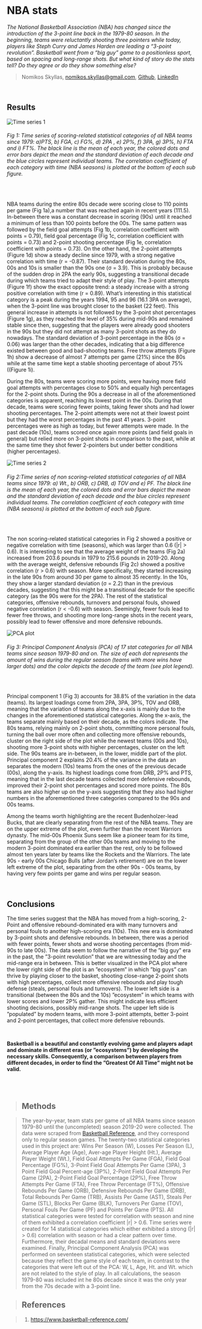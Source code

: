# NBA stats

*The National Basketball Association (NBA) has changed since the introduction of the 3-point line back in the 1979-80 season. In the beginning, teams were reluctantly shooting three pointers while today, players like Steph Curry and James Harden are leading a “3-point revolution”. Basketball went from a “big guy” game to a positionless sport, based on spacing and long-range shots. But what kind of story do the stats tell? Do they agree or do they show something else?*

> Nomikos Skyllas, nomikos.skyllas@gmail.com, [Github](https://github.com/NSkyllas/NBA_stats), [LinkedIn](https://www.linkedin.com/in/nomikos-skyllas/)  
 


<br/>

## Results

![Time series 1](/img/Scatter1.png)
###### Fig 1: Time series of scoring-related statistical categories of all NBA teams since 1979: a)PTS, b) FGA, c) FG%, d) 2PA , e) 2P%, f) 3PA, g) 3P%, h) FTA and i) FT%. The black line is the mean of each year, the colored dots and error bars depict the mean and the standard deviation of each decade and the blue circles represent individual teams. The correlation coefficient of each category with time (NBA seasons) is plotted at the bottom of each sub figure.

<br/>

NBA teams during the entire 80s decade were scoring close to 110 points per game (Fig 1a),a number that was reached again in recent years (111.5). In-between there was a constant decrease in scoring (90s) until it reached a minimum of less than 100 points before the 00s. The same pattern was followed by the field goal attempts (Fig 1b, correlation coefficient with points = 0.79), field goal percentage (Fig 1c, correlation coefficient with points = 0.73) and 2-point shooting percentage (Fig 1e, correlation coefficient with points = 0.73). On the other hand, the 2-point attempts (Figure 1d) show a steady decline since 1979, with a strong negative correlation with time (r = -0.87). Their standard deviation during the 80s, 00s and 10s is smaller than the 90s one (σ = 3.9). This is probably because of the sudden drop in 2PA the early 90s, suggesting a transitional decade during which teams tried to adapt their style of play. The 3-point attempts (Figure 1f) show the exact opposite trend: a steady increase with a strong positive correlation with time (r = 0.89). What’s interesting in this statistical category is a peak during the years 1994, 95 and 96 (16.1 3PA on average), when the 3-point line was brought closer to the basket (22 feet). This general increase in attempts is not followed by the 3-point shot percentages (Figure 1g), as they reached the level of 35% during mid-90s and remained stable since then, suggesting that the players were already good shooters in the 90s but they did not attempt as many 3-point shots as they do nowadays. The standard deviation of 3-point percentage in the 80s (σ = 0.06) was larger than the other decades, indicating that a big difference existed between good and bad-shooting teams. Free throw attempts (Figure 1h) show a decrease of almost 7 attempts per game (21%) since the 80s while at the same time kept a stable shooting percentage of about 75% ((Figure 1i). 

During the 80s, teams were scoring more points, were having more field goal attempts with percentages close to 50% and equally high percentages for the 2-point shots. During the 90s a decrease in all of the aforementioned categories is apparent, reaching its lowest point in the 00s. During that decade, teams were scoring fewer points, taking fewer shots and had lower shooting percentages. The 2-point attempts were not at their lowest point but they had the worst percentages in the past 41 years. 3-point percentages were as high as today, but fewer attempts were made. In the past decade (10s), teams scored once again more points (and field goals in general) but relied more on 3-point shots in comparison to the past, while at the same time they shot fewer 2-pointers but under better conditions (higher percentages).


![Time series 2](/img/Scatter2.png)
###### Fig 2:Time series of non scoring-related statistical categories of all NBA teams since 1979: a) Wt., b) ORB, c) DRB, d) TOV and e) PF. The black line is the mean of each year, the colored dots and error bars depict the mean and the standard deviation of each decade and the blue circles represent individual teams. The correlation coefficient of each category with time (NBA seasons) is plotted at the bottom of each sub figure.

<br/>

The non scoring-related statistical categories in Fig 2 showed a positive or negative correlation with time (seasons), which was larger than 0.6 (\|r\| > 0.6). It is interesting to see that the average weight of the teams (Fig 2a) increased from 203.6 pounds in 1979 to 215.6 pounds in 2019-20. Along with the average weight, defensive rebounds (Fig 2c) showed a positive correlation (r > 0.6) with season. More specifically, they started increasing in the late 90s from around 30 per game to almost 35 recently. In the 10s, they show a larger standard deviation (σ = 2.2) than in the previous decades, suggesting that this might be a transitional decade for the specific category (as the 90s were for the 2PA). The rest of the statistical categories, offensive rebounds, turnovers and personal fouls, showed negative correlation (r < -0.6) with season. Seemingly, fewer fouls lead to fewer free throws, and shooting more long-range shots in the recent years, possibly lead to fewer offensive and more defensive rebounds.


![PCA plot](/img/PCA1.png)
###### Fig 3: Principal Component Analysis (PCA) of 17 stat categories for all NBA teams since season 1979-80 and on. The size of each dot represents the amount of wins during the regular season (teams with more wins have larger dots) and the color depicts the decade of the team (see plot legend). 

<br/>

Principal component 1 (Fig 3) accounts for 38.8% of the variation in the data (teams). Its largest loadings come from 2PA, 3PA, 3P%, TOV and ORB, meaning that the variation of teams along the x-axis is mainly due to the changes in the aforementioned statistical categories. Along the x-axis, the teams separate mainly based on their decade, as the colors indicate. The 80s teams, relying mainly on 2-point shots, committing more personal fouls, turning the ball over more often and collecting more offensive rebounds, cluster on the right side of the plot while the newest teams (00s and 10s), shooting more 3-point shots with higher percentages, cluster on the left side. The 90s teams are in-between, in the lower, middle part of the plot. Principal component 2 explains 20.4% of the variance in the data an separates the modern (10s) teams from the ones of the previous decade (00s), along the y-axis. Its highest loadings come from DRB, 2P% and PTS, meaning that in the last decade teams collected more defensive rebounds, improved their 2-point shot percentages and scored more points. The 80s teams are also higher up on the y-axis suggesting that they also had higher numbers in the aforementioned three categories compared to the 90s and 00s teams.

Among the teams worth highlighting are the recent Budenholzer-lead Bucks, that are clearly separating from the rest of the NBA teams. They are on the upper extreme of the plot, even further than the recent Warriors dynasty. The mid-00s Phoenix Suns seem like a pioneer team for its time, separating from the group of the other 00s teams and moving to the modern 3-point dominated era earlier than the rest, only to be followed almost ten years later by teams like the Rockets and the Warriors. The late 90s - early 00s Chicago Bulls (after Jordan’s retirement) are on the lower left extreme of the plot, separating from the other 90s - 00s teams, by having very few points per game and wins per regular season.

<br/>

## Conclusions

The time series suggest that the NBA has moved from a high-scoring, 2-Point and offensive rebound-dominated era with many turnovers and personal fouls to another high-scoring era (10s). This new era is dominated by 3-point shots and defensive rebounds. In between, there was a period with fewer points, fewer shots and worse shooting percentages (from mid-90s to late 00s). The data seem to follow the narrative of the ”big guy” era in the past, the ”3-point revolution” that we are witnessing today and the mid-range era in between. This is better visualized in the PCA plot where the lower right side of the plot is an ”ecosystem” in which ”big guys” can thrive by playing closer to the basket, shooting close-range 2-point shots with high percentages, collect more offensive rebounds and play tough defense (steals, personal fouls and turnovers). The lower left side is a transitional (between the 80s and the 10s) ”ecosystem” in which teams with lower scores and lower 2P% gather. This might indicate less efficient shooting decisions, possibly mid-range shots. The upper left side is ”populated” by modern teams, with more 3-point attempts, better 3-point and 2-point percentages, that collect more defensive rebounds.

<br/>

**Basketball is a beautiful and constantly evolving game and players adapt and dominate in different eras (or ”ecosystems”) by developing the necessary skills. Consequently, a comparison between players from different decades, in order to find the ”Greatest Of All Time” might not be valid.**

<br/>
<br/>

> ## Methods

> The year-by-year, team stats per game of all NBA teams since season 1979-80 until the (uncompleted) season 2019-20 were collected. The data were scraped from [Basketball Reference](https://www.basketball-reference.com/), and they correspond only to regular season games. The twenty-two statistical categories used in this project are: Wins Per Season (W), Losses Per Season (L), Average Player Age (Age), Aver-age Player Height (Ht.), Average Player Weight (Wt.), Field Goal Attempts Per Game (FGA), Field Goal Percentage (FG%), 3-Point Field Goal Attempts Per Game (3PA), 3 Point Field Goal Percent-age (3P%), 2-Point Field Goal Attempts Per Game (2PA), 2-Point Field Goal Percentage (2P%), Free Throw Attempts Per Game (FTA), Free Throw Percentage (FT%), Offensive Rebounds Per Game (ORB), Defensive Rebounds Per Game (DRB), Total Rebounds Per Game (TRB), Assists Per Game (AST), Steals Per Game (STL), Blocks Per Game (BLK), Turnovers Per Game (TOV), Personal Fouls Per Game (PF) and Points Per Game (PTS). All statistical categories were tested for correlation with season and nine of them exhibited a correlation coefficient \|r\| > 0.6. Time series were created for 14 statistical categories which either exhibited a strong (\|r\| > 0.6) correlation with season or had a clear pattern over time. Furthermore, their decadal means and standard deviations were examined. Finally, Principal Component Analysis (PCA) was performed on seventeen statistical categories, which were selected because they reflect the game style of each team, in contrast to the categories that were left out of the PCA: W, L, Age, Ht. and Wt. which are not related to the style of play. In all calculations, the season 1979-80 was included int he 80s decade since it was the only year from the 70s decade with a 3-point line. 

> ## References

> 1) https://www.basketball-reference.com/
